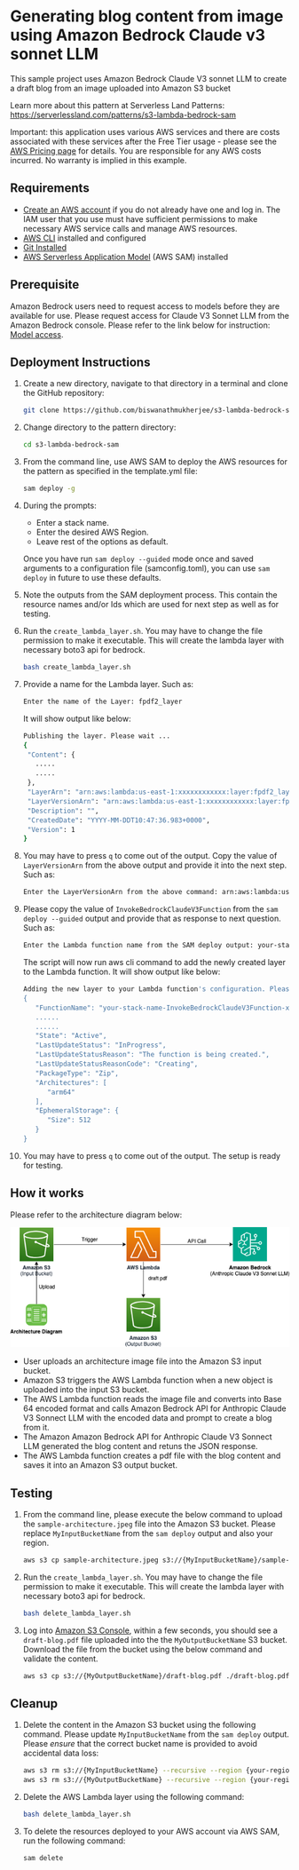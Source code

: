 # Generating blog content from image using Amazon Bedrock Claude v3 sonnet LLM

This sample project uses Amazon Bedrock Claude V3 sonnet LLM to create a draft blog from an image uploaded into Amazon S3 bucket

Learn more about this pattern at Serverless Land Patterns: https://serverlessland.com/patterns/s3-lambda-bedrock-sam

Important: this application uses various AWS services and there are costs associated with these services after the Free Tier usage - please see the [AWS Pricing page](https://aws.amazon.com/pricing/) for details. You are responsible for any AWS costs incurred. No warranty is implied in this example.

## Requirements

- [Create an AWS account](https://portal.aws.amazon.com/gp/aws/developer/registration/index.html) if you do not already have one and log in. The IAM user that you use must have sufficient permissions to make necessary AWS service calls and manage AWS resources.
- [AWS CLI](https://docs.aws.amazon.com/cli/latest/userguide/install-cliv2.html) installed and configured
- [Git Installed](https://git-scm.com/book/en/v2/Getting-Started-Installing-Git)
- [AWS Serverless Application Model](https://docs.aws.amazon.com/serverless-application-model/latest/developerguide/serverless-sam-cli-install.html) (AWS SAM) installed

## Prerequisite
Amazon Bedrock users need to request access to models before they are available for use. Please request access for Claude V3 Sonnet LLM from the Amazon Bedrock console. Please refer to the link below for instruction:
[Model access](https://docs.aws.amazon.com/bedrock/latest/userguide/model-access.html).

## Deployment Instructions

1. Create a new directory, navigate to that directory in a terminal and clone the GitHub repository:
   ```bash
   git clone https://github.com/biswanathmukherjee/s3-lambda-bedrock-sam.git
   ```

2. Change directory to the pattern directory:
   ```bash
   cd s3-lambda-bedrock-sam
   ```

3. From the command line, use AWS SAM to deploy the AWS resources for the pattern as specified in the template.yml file:
   ```bash
   sam deploy -g
   ```

4. During the prompts:

   - Enter a stack name. 
   - Enter the desired AWS Region.
   - Leave rest of the options as default.

   Once you have run `sam deploy --guided` mode once and saved arguments to a configuration file (samconfig.toml), you can use `sam deploy` in future to use these defaults.

5. Note the outputs from the SAM deployment process. This contain the resource names and/or Ids which are used for next step as well as for testing.

6. Run the `create_lambda_layer.sh`. You may have to change the file permission to make it executable.  This will create the lambda layer with necessary boto3 api for bedrock.
   ```bash
   bash create_lambda_layer.sh
   ```

7. Provide a name for the Lambda layer. Such as: 
   ```bash
   Enter the name of the Layer: fpdf2_layer
   ```
   It will show output like below:
   ```bash
   Publishing the layer. Please wait ...
   {
    "Content": {
      .....
      .....
    },
    "LayerArn": "arn:aws:lambda:us-east-1:xxxxxxxxxxxx:layer:fpdf2_layer",
    "LayerVersionArn": "arn:aws:lambda:us-east-1:xxxxxxxxxxxx:layer:fpdf2_layer:1",
    "Description": "",
    "CreatedDate": "YYYY-MM-DDT10:47:36.983+0000",
    "Version": 1
   }
   ``` 

8. You may have to press `q` to come out of the output. Copy the value of `LayerVersionArn` from the above output and provide it into the next step. Such as:
   ```bash
   Enter the LayerVersionArn from the above command: arn:aws:lambda:us-east-1:xxxxxxxxxxxx:layer:fpdf2_layer:1
   ```

9. Please copy the value of `InvokeBedrockClaudeV3Function` from the `sam deploy --guided` output and provide that as response to next question. Such as:
   ```bash
   Enter the Lambda function name from the SAM deploy output: your-stack-name-InvokeBedrockClaudeV3Function-xxxxxxxxxxxx
   ```
   The script will now run aws cli command to add the newly created layer to the Lambda function.
   It will show output like below:
   ```bash
   Adding the new layer to your Lambda function's configuration. Please wait ...
   {
      "FunctionName": "your-stack-name-InvokeBedrockClaudeV3Function-xxxxxxxxxxxx",
      ......
      ......
      "State": "Active",
      "LastUpdateStatus": "InProgress",
      "LastUpdateStatusReason": "The function is being created.",
      "LastUpdateStatusReasonCode": "Creating",
      "PackageType": "Zip",
      "Architectures": [
         "arm64"
      ],
      "EphemeralStorage": {
         "Size": 512
      }
   }      
   ```    

10. You may have to press `q` to come out of the output. The setup is ready for testing.

## How it works


Please refer to the architecture diagram below:

![End to End Architecture](images/architecture.png)

* User uploads an architecture image file into the Amazon S3 input bucket.
* Amazon S3 triggers the AWS Lambda function when a new object is uploaded into the input S3 bucket.
* The AWS Lambda function reads the image file and converts into Base 64 encoded format and calls Amazon Bedrock API for Anthropic Claude V3 Sonnect LLM with the encoded data and prompt to create a blog from it.
* The Amazon Amazon Bedrock API for Anthropic Claude V3 Sonnect LLM generated the blog content and retuns the JSON response.
* The AWS Lambda function creates a pdf file with the blog content and saves it into an Amazon S3 output bucket.

## Testing


1. From the command line, please execute the below command to upload the `sample-architecture.jpeg` file into the Amazon S3 bucket. Please replace `MyInputBucketName` from the `sam deploy` output and also your region. 
   ```bash
   aws s3 cp sample-architecture.jpeg s3://{MyInputBucketName}/sample-architecture.jpeg --region {your-region}
   ```

2. Run the `create_lambda_layer.sh`. You may have to change the file permission to make it executable.  This will create the lambda layer with necessary boto3 api for bedrock.
   ```bash
   bash delete_lambda_layer.sh
   ```

3. Log into [Amazon S3 Console](https://s3.console.aws.amazon.com/s3/buckets), within a few seconds, you should see a `draft-blog.pdf` file uploaded into the the `MyOutputBucketName` S3 bucket. Download the file from the bucket using the below command and validate the content.
   ```bash
   aws s3 cp s3://{MyOutputBucketName}/draft-blog.pdf ./draft-blog.pdf
   ```

## Cleanup

1. Delete the content in the Amazon S3 bucket using the following command. Please update `MyInputBucketName` from the `sam deploy` output. Please *ensure* that the correct bucket name is provided to avoid accidental data loss:
   ```bash
   aws s3 rm s3://{MyInputBucketName} --recursive --region {your-region}
   aws s3 rm s3://{MyOutputBucketName} --recursive --region {your-region}
   ```

2. Delete the AWS Lambda layer using the following command:
   ```bash
   bash delete_lambda_layer.sh
   ```

3. To delete the resources deployed to your AWS account via AWS SAM, run the following command:
   ```bash
   sam delete
   ```



